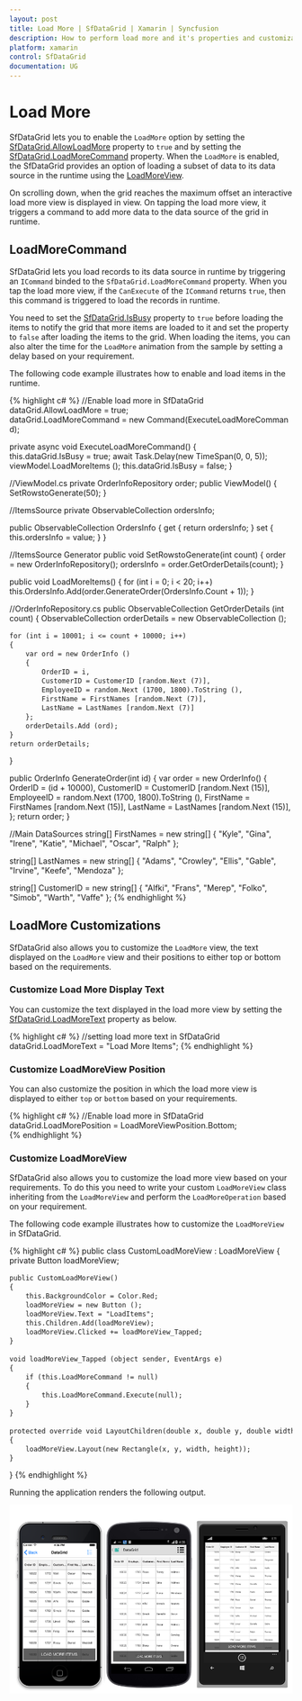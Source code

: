 ```yaml
---
layout: post
title: Load More | SfDataGrid | Xamarin | Syncfusion
description: How to perform load more and it's properties and customizations in a SfDataGrid.
platform: xamarin
control: SfDataGrid
documentation: UG
---
```

# Load More

SfDataGrid lets you to enable the `LoadMore` option by setting the [SfDataGrid.AllowLoadMore](http://help.syncfusion.com/cr/cref_files/xamarin/sfdatagrid/Syncfusion.SfDataGrid.XForms~Syncfusion.SfDataGrid.XForms.SfDataGrid~AllowLoadMore.html) property to `true` and by setting the [SfDataGrid.LoadMoreCommand](http://help.syncfusion.com/cr/cref_files/xamarin/sfdatagrid/Syncfusion.SfDataGrid.XForms~Syncfusion.SfDataGrid.XForms.SfDataGrid~LoadMoreCommand.html) property. When the `LoadMore` is enabled, the SfDataGrid provides an option of loading a subset of data to its data source in the runtime using the [LoadMoreView](http://help.syncfusion.com/cr/cref_files/xamarin/sfdatagrid/Syncfusion.SfDataGrid.XForms~Syncfusion.SfDataGrid.XForms.LoadMoreView.html). 

On scrolling down, when the grid reaches the maximum offset an interactive load more view is displayed in view. On tapping the load more view, it triggers a command to add more data to the data source of the grid in runtime.


## LoadMoreCommand

SfDataGrid lets you load records to its data source in runtime by triggering an `ICommand` binded to the `SfDataGrid.LoadMoreCommand` property. When you tap the load more view, if the `CanExecute` of the `ICommand` returns `true`, then this command is triggered to load the records in runtime.
 
You need to set the [SfDataGrid.IsBusy](http://help.syncfusion.com/cr/cref_files/xamarin/sfdatagrid/Syncfusion.SfDataGrid.XForms~Syncfusion.SfDataGrid.XForms.SfDataGrid~IsBusy.html) property to `true` before loading the items to notify the grid that more items are loaded to it and set the property to `false` after loading the items to the grid. When loading the items, you can also alter the time for the `LoadMore` animation from the sample by setting a delay based on your requirement.

The following code example illustrates how to enable and load items in the runtime.

{% highlight c# %}
//Enable load more in SfDataGrid
dataGrid.AllowLoadMore = true;
dataGrid.LoadMoreCommand = new Command(ExecuteLoadMoreCommand);
 
private async void ExecuteLoadMoreCommand()
{
    this.dataGrid.IsBusy = true;
    await Task.Delay(new TimeSpan(0, 0, 5));
    viewModel.LoadMoreItems ();
    this.dataGrid.IsBusy = false;
} 

//ViewModel.cs
private OrderInfoRepository order;
public ViewModel()
{
    SetRowstoGenerate(50);
}

//ItemsSource
private ObservableCollection<OrderInfo> ordersInfo;

public ObservableCollection<OrderInfo> OrdersInfo
{
    get { return ordersInfo; }
    set { this.ordersInfo = value; }
}

//ItemsSource Generator
public void SetRowstoGenerate(int count)
{
    order = new OrderInfoRepository();
    ordersInfo = order.GetOrderDetails(count);
}

public void LoadMoreItems()
{
    for (int i = 0; i < 20; i++)
        this.OrdersInfo.Add(order.GenerateOrder(OrdersInfo.Count + 1));
}

//OrderInfoRepository.cs
public ObservableCollection<OrderInfo> GetOrderDetails (int count)
{
	ObservableCollection<OrderInfo> orderDetails = new ObservableCollection<OrderInfo> ();

	for (int i = 10001; i <= count + 10000; i++) 
    {
	    var ord = new OrderInfo () 
        {
		    OrderID = i,
		    CustomerID = CustomerID [random.Next (7)],
		    EmployeeID = random.Next (1700, 1800).ToString (),
		    FirstName = FirstNames [random.Next (7)],
		    LastName = LastNames [random.Next (7)]
        };
	    orderDetails.Add (ord);
    }
	return orderDetails;
} 

public OrderInfo GenerateOrder(int id)
{
    var order = new OrderInfo()
    {
        OrderID = (id + 10000),
		CustomerID = CustomerID [random.Next (15)],
		EmployeeID = random.Next (1700, 1800).ToString (),
		FirstName = FirstNames [random.Next (15)],
		LastName = LastNames [random.Next (15)],
     };
     return order;
}

//Main DataSources
string[] FirstNames = new string[] 
{
    "Kyle",
	"Gina",
	"Irene",
	"Katie",
	"Michael",
	"Oscar",
	"Ralph"
};

string[] LastNames = new string[] 
{
	"Adams",
	"Crowley",
	"Ellis",
	"Gable",
	"Irvine",
	"Keefe",
	"Mendoza"
};

string[] CustomerID = new string[] 
{
	"Alfki",
	"Frans",
	"Merep",
	"Folko",
	"Simob",
	"Warth",
	"Vaffe"
};
{% endhighlight %}


## LoadMore Customizations

SfDataGrid also allows you to customize the `LoadMore` view, the text displayed on the `LoadMore` view and their positions to either top or bottom based on the requirements.

### Customize Load More Display Text

You can customize the text displayed in the load more view by setting the [SfDataGrid.LoadMoreText](http://help.syncfusion.com/cr/cref_files/xamarin/sfdatagrid/Syncfusion.SfDataGrid.XForms~Syncfusion.SfDataGrid.XForms.SfDataGrid~LoadMoreText.html) property as below.

{% highlight c# %}
//setting load more text in SfDataGrid
dataGrid.LoadMoreText = "Load More Items"; 
{% endhighlight %}

### Customize LoadMoreView Position

You can also customize the position in which the load more view is displayed to either `top` or `bottom` based on your requirements.
 
{% highlight c# %}
//Enable load more in SfDataGrid
dataGrid.LoadMorePosition = LoadMoreViewPosition.Bottom;  
{% endhighlight %}

### Customize LoadMoreView

SfDataGrid also allows you to customize the load more view based on your requirements. To do this you need to write your custom `LoadMoreView` class inheriting from the `LoadMoreView` and perform the `LoadMoreOperation` based on your requirement.

The following code example illustrates how to customize the `LoadMoreView` in SfDataGrid.
 
{% highlight c# %}
public class CustomLoadMoreView : LoadMoreView
{
    private Button loadMoreView;

    public CustomLoadMoreView()
    {
        this.BackgroundColor = Color.Red;
        loadMoreView = new Button ();
        loadMoreView.Text = "LoadItems";
        this.Children.Add(loadMoreView);
        loadMoreView.Clicked += loadMoreView_Tapped;
    }

    void loadMoreView_Tapped (object sender, EventArgs e)
    {
        if (this.LoadMoreCommand != null)
        {
            this.LoadMoreCommand.Execute(null);
        }
    }

    protected override void LayoutChildren(double x, double y, double width, double height)
    {
        loadMoreView.Layout(new Rectangle(x, y, width, height));
    }
}
{% endhighlight %}

Running the application renders the following output.

![](SfDataGrid_images/LoadMore.png)
